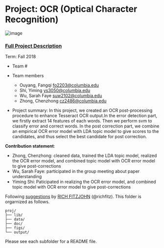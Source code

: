 # Project: OCR (Optical Character Recognition) 

![image](figs/intro.png)

### [Full Project Description](doc/project4_desc.md)

Term: Fall 2018

+ Team #
+ Team members
	+ Ouyang, Fangqi  fo2203@columbia.edu
	+ Shi, Yiming  ys3050@columbia.edu
	+ Wu, Sarah Faye suw2102@columbia.edu
	+ Zhong, Chenzhong  cz2486@columbia.edu

+ Project summary: In this project, we created an OCR post-processing procedure to enhance Tesseract OCR output.In the error detection part, we firstly extract 14 features of each words. Then we perform svm to classify error and correct words. In the post correction part, we combine an empirical OCR error model with LDA topic model to give scores to the candidates, and thus select the best candidate for post correction.
	
**Contribution statement**: 
+ Zhong, Chenzhong: cleaned data, trained the LDA topic model, realized the OCR error model, and combined topic model with OCR error model to give post-corrections
+ Wu, Sarah Faye: participated in the group meeting about paper understanding
+ Yiming Shi: Paticipated in realizing the OCR error model, and combined topic model with OCR error model to give post-corrections

  



Following [suggestions](http://nicercode.github.io/blog/2013-04-05-projects/) by [RICH FITZJOHN](http://nicercode.github.io/about/#Team) (@richfitz). This folder is orgarnized as follows.

```
proj/
├── lib/
├── data/
├── doc/
├── figs/
└── output/
```

Please see each subfolder for a README file.

